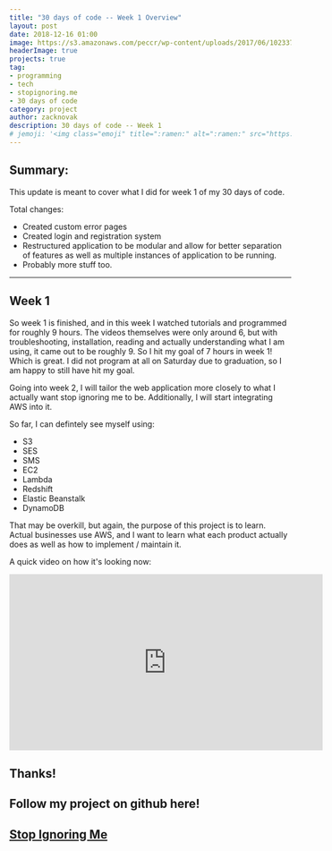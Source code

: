 ```yaml
---
title: "30 days of code -- Week 1 Overview"
layout: post
date: 2018-12-16 01:00
image: https://s3.amazonaws.com/peccr/wp-content/uploads/2017/06/10233733/Untitled-1.png
headerImage: true
projects: true
tag:
- programming
- tech
- stopignoring.me
- 30 days of code
category: project
author: zacknovak
description: 30 days of code -- Week 1
# jemoji: '<img class="emoji" title=":ramen:" alt=":ramen:" src="https://assets.github.com/images/icons/emoji/unicode/1f35c.png" height="20" width="20" align="absmiddle">'
---
```


## Summary:

This update is meant to cover what I did for week 1 of my 30 days of code.

Total changes:

- Created custom error pages
- Created login and registration system
- Restructured application to be modular and allow for better separation of features as well as multiple instances of application to be running. 
- Probably more stuff too.

---

## Week 1

So week 1 is finished, and in this week I watched tutorials and programmed for roughly 9 hours. The videos themselves were only around 6, but with troubleshooting, installation, reading and actually understanding what I am using, it came out to be roughly 9. So I hit my goal of 7 hours in week 1! Which is great. I did not program at all on Saturday due to graduation, so I am happy to still have hit my goal.

Going into week 2, I will tailor the web application more closely to what I actually want stop ignoring me to be. Additionally, I will start integrating AWS into it.

So far, I can defintely see myself using:

- S3
- SES
- SMS
- EC2
- Lambda
- Redshift
- Elastic Beanstalk
- DynamoDB

That may be overkill, but again, the purpose of this project is to learn. Actual businesses use AWS, and I want to learn what each product actually does as well as how to implement / maintain it.

A quick video on how it's looking now:
<iframe width="560" height="315" src="https://www.youtube.com/embed/0XfWoceWkHo" frameborder="0" allow="accelerometer; autoplay; encrypted-media; gyroscope; picture-in-picture" allowfullscreen></iframe>

Thanks!
--- 

## Follow my project on github here!
[Stop Ignoring Me](https://github.com/Novak478/stopignoringme)
---

[1]: http://daringfireball.net/projects/markdown/
[2]: http://www.fileformat.info/info/unicode/char/2163/index.htm
[3]: http://www.markitdown.net/
[4]: http://daringfireball.net/projects/markdown/basics
[5]: http://daringfireball.net/projects/markdown/syntax
[6]: http://kune.fr/wp-content/uploads/2013/10/ghost-blog.jpg
